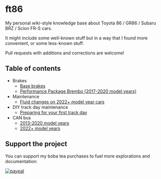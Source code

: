 # ft86
My personal wiki-style knowledge base about Toyota 86 / GR86 / Subaru BRZ /
Scion FR-S cars.

It might include some well-known stuff but in a way that I found more
convenient, or some less-known stuff.

Pull requests with additions and corrections are welcome!

## Table of contents

* Brakes
  * [Base brakes](/brakes/base.md)
  * [Performance Package Brembo (2017-2020 model years)](/brakes/pp_brembo.md)
* Maintenance
  * [Fluid changes on 2022+ model year cars](/maintenance/fluid_changes_gen2.md)
* DIY track day maintenance
  * [Preparing for your first track day](/performance_driving/track_day_prep.md)
* CAN bus
  * [2013-2020 model years](/can_bus/gen1.md)
  * [2022+ model years](/can_bus/gen2.md)

## Support the project

You can support my boba tea purchases to fuel more explorations and documentation:

[![paypal](https://www.paypalobjects.com/en_US/i/btn/btn_donateCC_LG.gif)](https://www.paypal.com/donate?business=ZKULAWZFJKCES&item_name=Donation+to+support+the+ft86+project+on+GitHub&currency_code=USD)
